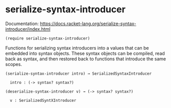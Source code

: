 # serialize-syntax-introducer

Documentation: https://docs.racket-lang.org/serialize-syntax-introducer/index.html

```racket
(require serialize-syntax-introducer)
```

Functions for serializing syntax introducers into a values that can be embedded into syntax objects.
These syntax objects can be compiled, read back as syntax, and then restored back to functions that
introduce the same scopes.

```racket
(serialize-syntax-introducer intro) → SerializedSyntaxIntroducer

  intro : (-> syntax? syntax?)
```

```racket
(deserialize-syntax-introducer v) → (-> syntax? syntax?)

  v : SerializedSyntXIntroducer
```
